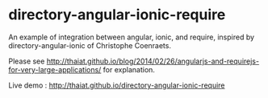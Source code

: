 directory-angular-ionic-require
===============================

An example of integration between angular, ionic, and require, inspired by directory-angular-ionic of Christophe Coenraets.

Please see http://thaiat.github.io/blog/2014/02/26/angularjs-and-requirejs-for-very-large-applications/ for explanation.

Live demo : http://thaiat.github.io/directory-angular-ionic-require




